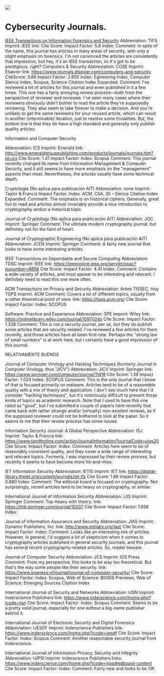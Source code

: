
![](http://cms-site.inacap.cl/Assets/portal/img/logo-negro.png)

# Cybersecurity Journals.

[IEEE Transactions on Information Forensics and Security](https://ieeexplore.ieee.org/xpl/RecentIssue.jsp?punumber=10206)
Abbreviation: TIFS
Imprint: IEEE
link: 
Cite Score:
Impact Factor: 5.8
Index: 
Comment: In spite of the name, this journal has articles in many areas of security, with only a slight emphasis on forensics. I'm not convinced the articles are consistently that impressive, but hey, it's an IEEE transaction, so it's got to be prestigious, right? 
Computers & Security
Abbreviation: COSE
Imprint: Elsevier
link: https://www.journals.elsevier.com/computers-and-security
CiteScore: 3.86
Impact Factor: 2.650
Index: Egineering Index, Computer Sience Index, Scopus, Science Citation Index Expanded.
Comment: I've reviewed a lot of articles for this journal and even published in it a few times. This one has a fairly annoying review process—both from the perspective of reviewer and reviewee. I've seen many cases where their reviewers obviously didn't bother to read the article they're supposedly reviewing. They also seem to take forever to make a decision. And you're unlikely to get the same reviewers for your revised article, which can result in another (interminable) iteration, just to resolve some trivialities. But, the bottom line is that they do have a high standard and generally only publish quality articles.


Information and Computer Security

Abbreviation: ICS
Imprint: Emerald
link: http://www.emeraldgrouppublishing.com/products/journals/journals.htm?id=ics
Cite Score: 1.41
Impact Factor:
Index: Scopus
Comment: This journal recently changed its name from Information Management & Computer Security, and it still seems to have more emphasis on the "management" aspects than most. Nevertheless, the articles usually have some technical depth. 

Cryptologia (No aplica para publicación AIT)
Abbreviation: none
Imprint: Taylor & Francis
Impact Factor:
Index: ACM, CSA, ISI - Sience Citation Index Expanded.
Comment: The emphasis is on historical ciphers. Generally, great fun to read and articles almost invariably provide a nice introduction to cryptography and/or a historical topic. 

Journal of Cryptology (No aplica para publicación AIT)
Abbreviation: JOC
Imprint: Springer
Comment: The ultimate modern cryptography journal, but definitely not for the faint of heart. 

Journal of Cryptographic Engineering (No aplica para publicación AIT)
Abbreviation: JCEN
Imprint: Springer
Comment: A fairly new journal that looks to have some interesting articles. 

IEEE Transactions on Dependable and Secure Computing
Abbreviation: TDSC
Imprint: IEEE
link: https://ieeexplore.ieee.org/servlet/opac?punumber=8858
Cite Score: 
Impact Factor: 4.41
Index: 
Comment: Contains a wide variety of articles, and most appear to be interesting and relevant. I definitely need to read this one more often. 

ACM Transactions on Privacy and Security
Abbreviation: Antes TISSEC, Hoy TOPS
Imprint: ACM
Comment: Covers a lot of different topics, usually from a rather theoretical point of view. 
link: https://tops.acm.org/
Cite Score:
Impact Factor: 
Index: SCOPUS

Software: Practice and Experience
Abbreviation: SPE
Imprint: Wiley
link: https://onlinelibrary.wiley.com/journal/1097024x
Cite Score:
Impact Factor: 1.338
Comment: This is not a security journal, per se, but they do publish some articles that are security-related. I've reviewed a few articles for them recently, and those articles have all been first-rate. Perhaps the "strong law of small numbers" is at work here, but I certainly have a good impression of this journal. 

RELATIVAMENTE BUENOS

Journal of Computer Virology and Hacking Techniques (formerly Journal in Computer Virology, thus "JICV")
Abbreviation: JICV
Imprint: Springer
link: https://www.springer.com/computer/journal/11416
Cite Score: 1.38
Impact Factor: 1.024
Index: SCOPUS
Comment: This is the only journal that I know of that is focused primarily on malware. Articles tend to be of a reasonable quality with a mix of theory and application. I don't see much here that I'd consider "hacking techniques", but it's notoriously difficult to present those kinds of topics as academic research. Note that I used to have this one rated as "good", but I've submitted a couple of papers here recently that came back with rather strange and/or (virtually) non-existent reviews, as if the supposed reviewer could not be bothered to look at the paper. So it seems to me that their review process has some issues. 

Information Security Journal: A Global Perspective
Abbreviation: ISJ
Imprint: Taylor & Francis
link: https://www.tandfonline.com/action/journalInformation?journalCode=uiss20
Cite Score:
Impact Factor: 
Index: 
Comment: Articles here seem to be of reasonably consistent quality, and they cover a wide range of interesting and relevant topics. Formerly, I was impressed by their review process, but recently it seems to have become more hit-and-miss. 

IET Information Security
Abbreviation: IETIS
Imprint: IET
link: https://digital-library.theiet.org/content/journals/iet-ifs
Cite Score: 1.86
Impact Factor: 0.890
Index: 
Comment: The editorial board is focused on cryptography. Not surprisingly, recent articles tend to be heavy on cryptography, or similar. 


International Journal of Information Security
Abbreviation: IJIS
Imprint: Springer
Comment: Top-heavy with theory. 
link: https://link.springer.com/journal/10207
Cite Score: 
Impact Factor: 1.658 
Index: 

Journal of Information Assurance and Security
Abbreviation: JIAS
Imprint: Dynamic Publishers, Inc.
link: http://www.mirlabs.org/jias/
Cite Score: 
Impact Factor:
Index: 
Comment: Looks like an interesting mix of articles. However, in general, I'd suggest a lot of skepticism when it comes to cryptography articles published in general security journals, and this journal has several recent cryptography-related articles. So, reader beware. 

Journal of Computer Security
Abbreviation: JCS
Imprint: IOS Press
Comment: From my perspective, this looks to be way too theoretical. But that's the way some people like their security. 
link: https://www.iospress.nl/journal/journal-of-computer-security/
Cite Score:
Impact Factor: 
Index: Scopus, Web of Science: BIOSIS Previews, Web of Science: Emerging Sources Citation Index


International Journal of Security and Networks
Abbreviation: IJSN
Imprint: Inderscience Publishers
link: https://www.inderscience.com/jhome.php?jcode=ijsn
Cite Score:
Impact Factor:
Index: Scopus
Comment: Seems to be a pretty solid journal, especially for one without a big-name publisher behind it. 


International Journal of Electronic Security and Digital Forensics
Abbreviation: IJESDF
Imprint: Inderscience Publishers
link: https://www.inderscience.com/jhome.php?jcode=ijesdf
Cite Score:
Impact Factor:
Index: Scopus
Comment: Another respectable security journal from Inderscience. 


International Journal of Information Privacy, Security and Integrity
Abbreviation: IJIPSI
Imprint: Inderscience Publishers
links: https://www.inderscience.com/jhome.php?jcode=ijipsi#edboard-content
Cite Score:
Impact Factor:
Index: 
Comment: Fairly new and looks to be OK. 
